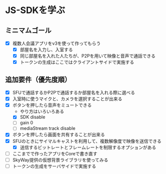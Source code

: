 # JS-SDKを学ぶ
## ミニマムゴール
  - [x] 複数人会議アプリをv3を使って作ってもらう
      - [x] 部屋名を入力し、入室する
      - [x] 同じ部屋名を入れた人たちが、P2Pを用いて映像と音声で通話できる
    - [x] トークンの生成はここではクライアントサイドで実施する
## 追加要件（優先度順）
  - [x] SFUで通話するかP2Pで通話するか部屋名を入れる際に選べる
  - [x] 入室時に使うマイクと、カメラを選択することが出来る
  - [x] ボタンを押したら音声をミュートできる
    - やり方はいろいろある
    - [x] SDK disable
    - [ ] gain 0
    - [ ] mediaStream track disable
  - [x] ボタンを押したら画面を共有することが出来る
  - [x] SFUのときにサイマルキャストを利用して、複数解像度で映像を送信できる
    - [x] 送信するビットレートとフレームレートを制限するオプションがある
  - [ ] ここまでで作ったアプリをCoreで書き直す
  - [ ] SkyWay提供の仮想背景ライブラリを使ってみる
  - [ ] トークンの生成をサーバサイドで実施する